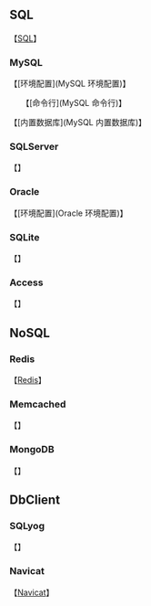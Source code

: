 ## SQL

【[SQL](SQL)】

### MySQL

【[环境配置](MySQL 环境配置)】

　　【[命令行](MySQL 命令行)】

【[内置数据库](MySQL 内置数据库)】

### SQLServer

【[]()】

### Oracle

【[环境配置](Oracle 环境配置)】

### SQLite

【[]()】

### Access

【[]()】

## NoSQL

### Redis

【[Redis]()】

### Memcached

【[]()】

### MongoDB

【[]()】

## DbClient

### SQLyog

【[]()】

### Navicat

【[Navicat](Navicat)】